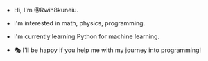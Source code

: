 - Hi, I'm @Rwih8kuneiu.

- I'm interested in math, physics, programming.
- I'm currently learning Python for machine learning.
- 🎭 I'll be happy if you help me with my journey into programming!
